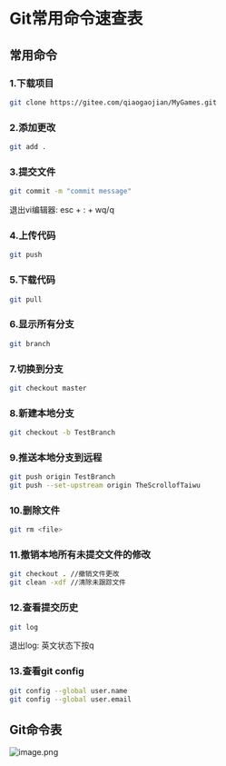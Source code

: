 # Git常用命令速查表

## 常用命令

### 1.下载项目

```sh
git clone https://gitee.com/qiaogaojian/MyGames.git
```

### 2.添加更改

```sh
git add .
```

### 3.提交文件

```sh
git commit -m "commit message"
```

退出vi编辑器: esc + : + wq/q

### 4.上传代码

```sh
git push
```

### 5.下载代码

```sh
git pull
```

### 6.显示所有分支

```sh
git branch
```

### 7.切换到分支

```sh
git checkout master
```

### 8.新建本地分支

```sh
git checkout -b TestBranch
```

### 9.推送本地分支到远程

```sh
git push origin TestBranch
git push --set-upstream origin TheScrollofTaiwu
```

### 10.删除文件

```sh
git rm <file>
```

### 11.撤销本地所有未提交文件的修改

```sh
git checkout . //撤销文件更改
git clean -xdf //清除未跟踪文件
```

### 12.查看提交历史

```sh
git log
```

退出log: 英文状态下按q

### 13.查看git config

```sh
git config --global user.name
git config --global user.email
```

## Git命令表

![image.png](https://upload-images.jianshu.io/upload_images/3947109-efdd076117d53040.png?imageMogr2/auto-orient/strip%7CimageView2/2/w/1240)
